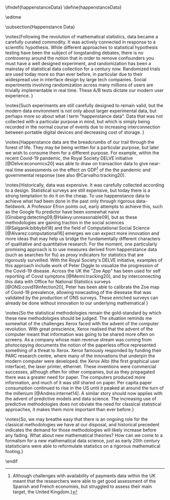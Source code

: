 \ifndef{happenstanceData}
\define{happenstanceData}

\editme

\subsection{Happenstance Data}

\notes{Following the revolution of mathematical statistics, data
became a carefully curated commodity. It was actively connected in
response to a scientific hypothesis. While different approaches to
statistical hypothesis testing have been the subject of longstanding
debates, there is no controversy around the notion that in order to
remove confounders you must have a well designed experiment, and
randomization has been a mainstay of statistical data collection for a
century now. Randomized trials are used today more so than ever
before, in particular due to their widespread use in interface design
by large tech companies. Social experiments involving randomization
across many millions of users are trivially implementable in real
time. These A/B tests dictate our modern user experience. }

\notes{Such experiments are still carefully designed to remain valid,
but the modern data environment is not only about larger experimental
data, but perhaps more so about what I term "happenstance data". Data
that was not collected with a particular purpose in mind, but which is
simply being recorded in the normal course of events due to increasing
interconnection between portable digital devices and decreasing cost
of storage. }

\notes{Happenstance data are the breadcrumbs of our trail through the
forest of life. They may be being written for a particular purpose,
but later we wish to consume them for a different purpose. For
example, within the recent Covid-19 pandemic, the Royal Society DELVE
initiative [@Delve:economics20] was able to draw on transaction data
to give near-real time assessments on the effect on GDP[^payments] of
the the pandemic and governmental response (see also
@Carvalho:tracking20).

[^payments]: Although challenges with availability of payments data
    within the UK meant that the researchers were able to get good
    assessment of the Spanish and French economies, but struggled to
    assess their main target, the United Kingdom.}

\notes{Historically, data was expensive. It was carefully collected
according to a design. Statistical surveys are still expensive, but
today there is a strong temptation to do it on the cheap. To use
happenstance data to achieve what had been done in the past only
through rigorous data-fieldwork. A Professor Efron points out, early
attempts to achieve this, such as the Google flu predictor have been
somewhat naive [Ginsberg:detecting09,@Halevy:unreasonable09], but as
these methodologies are gaining traction in the social sciences
[@Salganik:bibbybit18] and the field of Computational Social Science
[@Alvarez:computational16] emerges we can expect more innovation and
more ideas that may help us bridge the fundamentally different
characters of qualitative and quantitative research. For the moment,
one particularly promising approach is to use measures derived from
happenstance data (such as searches for flu) as proxy indicators for
statistics that are rigorously surveilled. With the Royal Society's
DELVE initiative, examples of this approach include work of Peter
Diggle to visualize the progression of the Covid-19 disease. Across
the UK the "Zoe App" has been used for self reporting of Covid
symptons [@Menni:tracking20], and by interconnecting this data with
Office for National Statistics surveys [@ONS:covid19infection20],
Peter has been able to calibrate the Zoe map of Covid-19 prevalence,
allowing nowcasting of the diesease that was validated by the
production of ONS surveys. These enriched surveys can already be done
without innovation to our underlying mathematical }

\notes{So the statistical methodologies remain the gold-standard by
which these new methodologies should be judged. The situation reminds
me somewhat of the challenges Xerox faced with the advent of the
computer revolution. With great prescience, Xerox realised that the
advent of the computer meant that information was going to be shared
more often on screens. As a company whose main revenue stream was
coming from photocopying documents the notion of the paperless office
represented something of a threat to Xerox. Xerox famously responded
by funding their PARC research centre, where many of the innovations
that underpin the modern computer were developed: the Xerox Alto (the
first graphical user interface), the laser printer, ethernet. These
inventions were commercial successes, although often for other
companies, but as they propagated there was a greater need for
paper. The computers produced more information, and much of it was
still shared on paper. Per capita paper consumption continued to rise
in the US until it peaked at around the turn of the millenium
[@Andres:internet14]. A similar story should now applies with the
advent of predictive models and data science. The increasing use of
predictive methodologies does not obviate the need for classical
statistical approaches, it makes them more important than ever
before.}

\notes{So, we may breathe easy that there is an ongoing role for the
classical methodologies we have at our disposal, and historical
precedent indicates the demand for those methodologies will likely
increase before any fading. What about new mathematical theories? How
can we come to a formalism for a new mathematical data science, just
as early 20th century statisticians were able to reformulate
statistics on a rigorous mathematical footing.}

\endif
